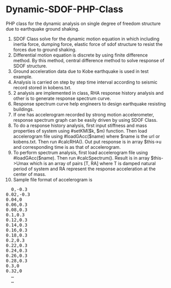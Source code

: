 # Dynamic-SDOF-PHP-Class
PHP class for the dynamic analysis on single degree of freedom structure due to earthquake ground shaking.

1. SDOF Class solve for the dynamic motion equation in which including inertia force, dumping force, elastic force of sdof structure to resist the forces due to ground shaking.
2. Differential motion equation is discrete by using finite difference method. By this method, central difference method to solve response of SDOF structure.
3. Ground acceleration data due to Kobe earthquake is used in test example.
4. Analysis is carried on step by step time interval according to seismic record stored in kobens.txt.
5. 2 analysis are implemented in class, RHA response history analysis and other is to generate response spectrum curve.
6. Response spectrum curve help engineers to design earthquake resisting buildings.
7. If one has accelerogram recorded by strong motion accelerometer, response spectrum graph can be easily driven by using SDOF Class.
8. To do a response history analysis, first input stiffness and mass properties of system using #setKM($k, $m) function. Then load accelerogram file using #loadGAcc($name) where $name is the url or kobens.txt. Then run #calcRHA(). Out put response is in array $this->u and corresponding time is as that of accelerogram.
9. To perform spectrum analysis, first load accelerogram file using #loadGAcc($name). Then run #calcSpectrum(). Result is in array $this->Umax which is an array of pairs [T, RA] where T is damped natural period of system and RA represent the response acceleration at the center of mass.
10. Sample file format of accelerogram is 
<pre>
  0,-0.3
0.02,-0.3
0.04,0
0.06,0.3
0.08,0.3
0.1,0.3
0.12,0.3
0.14,0.3
0.16,0.3
0.18,0.3
0.2,0.3
0.22,0.3
0.24,0.3
0.26,0.3
0.28,0.3
0.3,0
0.32,0
  …
  …
  </pre>
